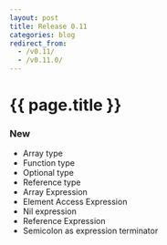 ```yaml
---
layout: post
title: Release 0.11
categories: blog
redirect_from:
  - /v0.11/
  - /v0.11.0/
---
```


# {{ page.title }}

### New
- Array type
- Function type
- Optional type
- Reference type
- Array Expression
- Element Access Expression
- Nil expression
- Reference Expression
- Semicolon as expression terminator
